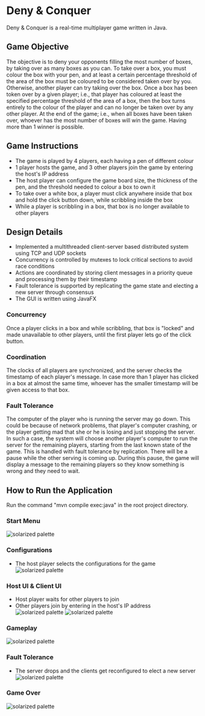 # Deny & Conquer

Deny & Conquer is a real-time multiplayer game written in Java.

## Game Objective
The objective is to deny your opponents filling the most number of boxes, by taking over as many boxes as you can. To take over a box, you must colour the box with your pen, and at least a certain percentage threshold of the area of the box must be coloured to be considered taken over by you. Otherwise, another player can try taking over the box. Once a box has been token over by a given player; i.e., that player has coloured at least the specified percentage threshold of the area of a box, then the box turns entirely to the colour of the player and can no longer be taken over by any other player. At the end of the game; i.e., when all boxes have been taken over, whoever has the most number of boxes will win the game. Having more than 1 winner is possible.

## Game Instructions
* The game is played by 4 players, each having a pen of different colour
* 1 player hosts the game, and 3 other players join the game by entering the host's IP address
* The host player can configure the game board size, the thickness of the pen, and the threshold needed to colour a box to own it
* To take over a white box, a player must click anywhere inside that box and hold the click button down, while scribbling inside the box
* While a player is scribbling in a box, that box is no longer available to other players

## Design Details
* Implemented a multithreaded client-server based distributed system using TCP and UDP sockets
* Concurrency is controlled by mutexes to lock critical sections to avoid race conditions
* Actions are coordinated by storing client messages in a priority queue and processing them by their timestamp
* Fault tolerance is supported by replicating the game state and electing a new server through consensus
* The GUI is written using JavaFX

### Concurrency
Once a player clicks in a box and while scribbling, that box is "locked" and made unavailable to other players, until the first player lets go of the click button.

### Coordination
The clocks of all players are synchronized, and the server checks the timestamp of each player's message. In case more than 1 player has clicked in a box at almost the same time, whoever has the smaller timestamp will be given access to that box.

### Fault Tolerance
The computer of the player who is running the server may go down. This could be because of network problems, that player's computer crashing, or the player getting mad that she or he is losing and just stopping the server. In such a case, the system will choose another player's computer to run the server for the remaining players, starting from the last known state of the game. This is handled with fault tolerance by replication. There will be a pause while the other serving is coming up. During this pause, the game will display a message to the remaining players so they know something is wrong and they need to wait.

## How to Run the Application
Run the command "mvn compile exec:java" in the root project directory.

### Start Menu
![solarized palette](https://github.com/scc23/deny-and-conquer/blob/master/screenshots/menu1.png)

### Configurations
* The host player selects the configurations for the game <br>
![solarized palette](https://github.com/scc23/deny-and-conquer/blob/master/screenshots/menu2.png)

### Host UI & Client UI
* Host player waits for other players to join <br>
* Other players join by entering in the host's IP address <br>
![solarized palette](https://github.com/scc23/deny-and-conquer/blob/master/screenshots/host.png)
![solarized palette](https://github.com/scc23/deny-and-conquer/blob/master/screenshots/join.png)

### Gameplay
![solarized palette](https://github.com/scc23/deny-and-conquer/blob/master/screenshots/gameplay.png)

### Fault Tolerance
* The server drops and the clients get reconfigured to elect a new server <br>
![solarized palette](https://github.com/scc23/deny-and-conquer/blob/master/screenshots/fault-tolerance.png)

### Game Over
![solarized palette](https://github.com/scc23/deny-and-conquer/blob/master/screenshots/game-over.png)
